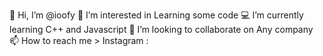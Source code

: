 👋 Hi, I’m @ioofy
👀 I’m interested in Learning some code
💻 I’m currently learning C++ and Javascript
💞️ I’m looking to collaborate on Any company
📫 How to reach me > Instagram :
